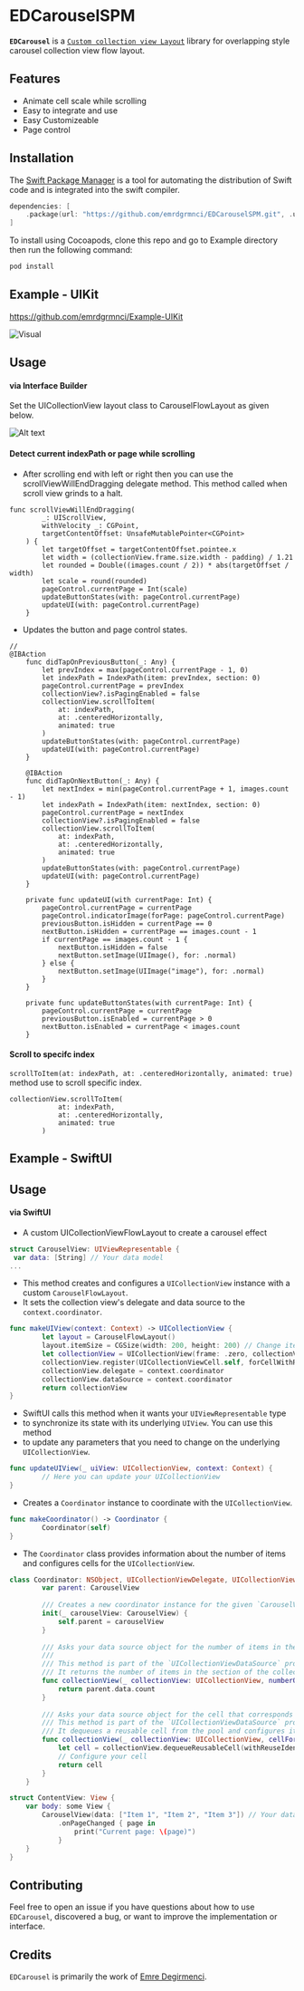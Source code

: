 # EDCarouselSPM

**`EDCarousel`** is a [`Custom collection view Layout`](https://developer.apple.com/documentation/uikit/uicollectionviewflowlayout) library for overlapping style carousel collection view flow layout.

## Features
* Animate cell scale while scrolling
* Easy to integrate and use
* Easy Customizeable
* Page control 

## Installation

The [Swift Package Manager](https://www.swift.org/package-manager/) is a tool for automating the distribution of Swift code and is integrated into the swift compiler.

```swift
dependencies: [
    .package(url: "https://github.com/emrdgrmnci/EDCarouselSPM.git", .upToNextMajor(from: "0.0.2"))
]
```

To install using Cocoapods, clone this repo and go to Example directory then run the following command:

```swift
pod install
```

## Example - UIKit

https://github.com/emrdgrmnci/Example-UIKit

![Visual](https://github.com/emrdgrmnci/EDCarousel/blob/main/visual.gif "")

## Usage
#### via Interface Builder

Set the UICollectionView layout class to CarouselFlowLayout as given below.

![Alt text](https://github.com/emrdgrmnci/EDCarousel/blob/main/usage.png "step-1")

#### Detect current indexPath or page while scrolling

* After scrolling end with left or right then you can use the scrollViewWillEndDragging delegate method. This method called when scroll view grinds to a halt.
```
func scrollViewWillEndDragging(
        _: UIScrollView,
        withVelocity _: CGPoint,
        targetContentOffset: UnsafeMutablePointer<CGPoint>
    ) {
        let targetOffset = targetContentOffset.pointee.x
        let width = (collectionView.frame.size.width - padding) / 1.21
        let rounded = Double((images.count / 2)) * abs(targetOffset / width)
        let scale = round(rounded)
        pageControl.currentPage = Int(scale)
        updateButtonStates(with: pageControl.currentPage)
        updateUI(with: pageControl.currentPage)
    }
```

* Updates the button and page control states.
```
//
@IBAction
    func didTapOnPreviousButton(_: Any) {
        let prevIndex = max(pageControl.currentPage - 1, 0)
        let indexPath = IndexPath(item: prevIndex, section: 0)
        pageControl.currentPage = prevIndex
        collectionView?.isPagingEnabled = false
        collectionView.scrollToItem(
            at: indexPath,
            at: .centeredHorizontally,
            animated: true
        )
        updateButtonStates(with: pageControl.currentPage)
        updateUI(with: pageControl.currentPage)
    }

    @IBAction
    func didTapOnNextButton(_: Any) {
        let nextIndex = min(pageControl.currentPage + 1, images.count - 1)
        let indexPath = IndexPath(item: nextIndex, section: 0)
        pageControl.currentPage = nextIndex
        collectionView?.isPagingEnabled = false
        collectionView.scrollToItem(
            at: indexPath,
            at: .centeredHorizontally,
            animated: true
        )
        updateButtonStates(with: pageControl.currentPage)
        updateUI(with: pageControl.currentPage)
    }

    private func updateUI(with currentPage: Int) {
        pageControl.currentPage = currentPage
        pageControl.indicatorImage(forPage: pageControl.currentPage)
        previousButton.isHidden = currentPage == 0
        nextButton.isHidden = currentPage == images.count - 1
        if currentPage == images.count - 1 {
            nextButton.isHidden = false
            nextButton.setImage(UIImage(), for: .normal)
        } else {
            nextButton.setImage(UIImage("image"), for: .normal)
        }
    }

    private func updateButtonStates(with currentPage: Int) {
        pageControl.currentPage = currentPage
        previousButton.isEnabled = currentPage > 0
        nextButton.isEnabled = currentPage < images.count
    }

```

#### Scroll to specifc index
`scrollToItem(at: indexPath, at: .centeredHorizontally, animated: true)` method use to scroll specific index. 

```
collectionView.scrollToItem(
            at: indexPath,
            at: .centeredHorizontally,
            animated: true
        )
```

## Example - SwiftUI

## Usage
#### via SwiftUI

* A custom UICollectionViewFlowLayout to create a carousel effect

```swift
struct CarouselView: UIViewRepresentable {    
 var data: [String] // Your data model
...

```

* This method creates and configures a `UICollectionView` instance with a custom `CarouselFlowLayout`.
* It sets the collection view's delegate and data source to the `context.coordinator`.

```swift
func makeUIView(context: Context) -> UICollectionView {
        let layout = CarouselFlowLayout()
        layout.itemSize = CGSize(width: 200, height: 200) // Change item size as per your requirement
        let collectionView = UICollectionView(frame: .zero, collectionViewLayout: layout)
        collectionView.register(UICollectionViewCell.self, forCellWithReuseIdentifier: "cell")
        collectionView.delegate = context.coordinator
        collectionView.dataSource = context.coordinator
        return collectionView
}
```

* SwiftUI calls this method when it wants your `UIViewRepresentable` type
* to synchronize its state with its underlying `UIView`. You can use this method
* to update any parameters that you need to change on the underlying `UICollectionView`.

```swift
func updateUIView(_ uiView: UICollectionView, context: Context) {
        // Here you can update your UICollectionView
}
```

* Creates a `Coordinator` instance to coordinate with the `UICollectionView`.

```swift
func makeCoordinator() -> Coordinator {
        Coordinator(self)
}
```

* The `Coordinator` class provides information about the number of items and configures cells for the `UICollectionView`.

```swift
class Coordinator: NSObject, UICollectionViewDelegate, UICollectionViewDataSource {
        var parent: CarouselView
        
        /// Creates a new coordinator instance for the given `CarouselView`.
        init(_ carouselView: CarouselView) {
            self.parent = carouselView
        }
        
        /// Asks your data source object for the number of items in the specified section.
        ///
        /// This method is part of the `UICollectionViewDataSource` protocol that this class implements.
        /// It returns the number of items in the section of the collection view which is equal to the count of data in the parent `CarouselView`.
        func collectionView(_ collectionView: UICollectionView, numberOfItemsInSection section: Int) -> Int {
            return parent.data.count
        }
        
        /// Asks your data source object for the cell that corresponds to the specified item in the collection view.
        /// This method is part of the `UICollectionViewDataSource` protocol that this class implements.
        /// It dequeues a reusable cell from the pool and configures it with data corresponding to the current index path.
        func collectionView(_ collectionView: UICollectionView, cellForItemAt indexPath: IndexPath) -> UICollectionViewCell {
            let cell = collectionView.dequeueReusableCell(withReuseIdentifier: "cell", for: indexPath)
            // Configure your cell
            return cell
        }
    }

struct ContentView: View {
    var body: some View {
        CarouselView(data: ["Item 1", "Item 2", "Item 3"]) // Your data
            .onPageChanged { page in
                print("Current page: \(page)")
            }
    }
}
```

## Contributing

Feel free to open an issue if you have questions about how to use `EDCarousel`, discovered a bug, or want to improve the implementation or interface.

## Credits

`EDCarousel` is primarily the work of [Emre Degirmenci](https://github.com/emrdgrmnci).

